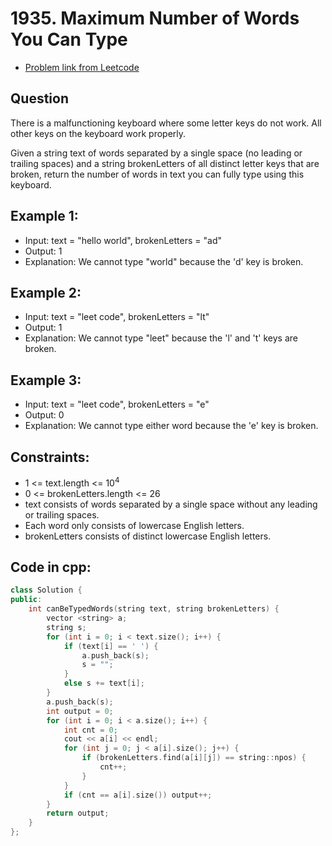 # 1935. Maximum Number of Words You Can Type
- [Problem link from Leetcode](https://leetcode.com/problems/maximum-number-of-words-you-can-type/)
## Question
There is a malfunctioning keyboard where some letter keys do not work. All other keys on the keyboard work properly.

Given a string text of words separated by a single space (no leading or trailing spaces) and a string brokenLetters of all distinct letter keys that are broken, return the number of words in text you can fully type using this keyboard.
## Example 1:
- Input: text = "hello world", brokenLetters = "ad"
- Output: 1
- Explanation: We cannot type "world" because the 'd' key is broken.
## Example 2:
- Input: text = "leet code", brokenLetters = "lt"
- Output: 1
- Explanation: We cannot type "leet" because the 'l' and 't' keys are broken.
## Example 3:
- Input: text = "leet code", brokenLetters = "e"
- Output: 0
- Explanation: We cannot type either word because the 'e' key is broken.
## Constraints:
- 1 <= text.length <= 10<sup>4</sup>
- 0 <= brokenLetters.length <= 26
- text consists of words separated by a single space without any leading or trailing spaces.
- Each word only consists of lowercase English letters.
- brokenLetters consists of distinct lowercase English letters.
## Code in cpp:
```cpp
class Solution {
public:
    int canBeTypedWords(string text, string brokenLetters) {
        vector <string> a;
        string s;
        for (int i = 0; i < text.size(); i++) {
            if (text[i] == ' ') {
                a.push_back(s);
                s = "";
            }
            else s += text[i];
        }
        a.push_back(s);
        int output = 0;
        for (int i = 0; i < a.size(); i++) {
            int cnt = 0;
            cout << a[i] << endl;
            for (int j = 0; j < a[i].size(); j++) {
                if (brokenLetters.find(a[i][j]) == string::npos) {
                    cnt++;
                }
            }
            if (cnt == a[i].size()) output++;
        }
        return output;
    }
};
```
